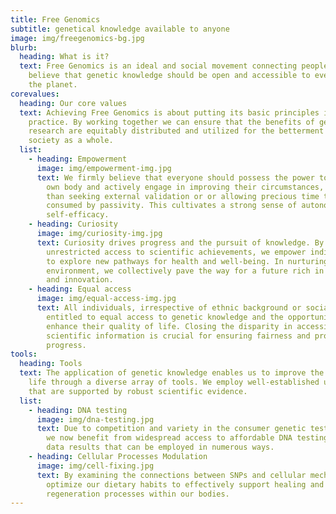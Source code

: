 ```yaml
---
title: Free Genomics
subtitle: genetical knowledge available to anyone
image: img/freegenomics-bg.jpg
blurb:
  heading: What is it?
  text: Free Genomics is an ideal and social movement connecting people who
    believe that genetic knowledge should be open and accessible to everyone on
    the planet.
corevalues:
  heading: Our core values
  text: Achieving Free Genomics is about putting its basic principles into
    practice. By working together we can ensure that the benefits of genomic
    research are equitably distributed and utilized for the betterment of
    society as a whole.
  list:
    - heading: Empowerment
      image: img/empowerment-img.jpg
      text: We firmly believe that everyone should possess the power to govern their
        own body and actively engage in improving their circumstances, rather
        than seeking external validation or or allowing precious time to be
        consumed by passivity. This cultivates a strong sense of autonomy and
        self-efficacy.
    - heading: Curiosity
      image: img/curiosity-img.jpg
      text: Curiosity drives progress and the pursuit of knowledge. By providing
        unrestricted access to scientific achievements, we empower individuals
        to explore new pathways for health and well-being. In nurturing this
        environment, we collectively pave the way for a future rich in discovery
        and innovation.
    - heading: Equal access
      image: img/equal-access-img.jpg
      text: All individuals, irrespective of ethnic background or social standing, are
        entitled to equal access to genetic knowledge and the opportunity to
        enhance their quality of life. Closing the disparity in accessing
        scientific information is crucial for ensuring fairness and promoting
        progress.
tools:
  heading: Tools
  text: The application of genetic knowledge enables us to improve the quality of
    life through a diverse array of tools. We employ well-established utilities
    that are supported by robust scientific evidence.
  list:
    - heading: DNA testing
      image: img/dna-testing.jpg
      text: Due to competition and variety in the consumer genetic testing industry,
        we now benefit from widespread access to affordable DNA testing and raw
        data results that can be employed in numerous ways.
    - heading: Cellular Processes Modulation
      image: img/cell-fixing.jpg
      text: By examining the connections between SNPs and cellular mechanisms, we can
        optimize our dietary habits to effectively support healing and
        regeneration processes within our bodies.
---
```

